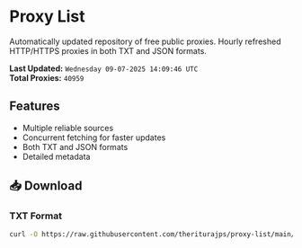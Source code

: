 # Proxy List

Automatically updated repository of free public proxies. Hourly refreshed HTTP/HTTPS proxies in both TXT and JSON formats.

**Last Updated:** `Wednesday 09-07-2025 14:09:46 UTC`  
**Total Proxies:** `40959`

## Features
- Multiple reliable sources
- Concurrent fetching for faster updates
- Both TXT and JSON formats
- Detailed metadata

## 📥 Download

### TXT Format
```bash
curl -O https://raw.githubusercontent.com/theriturajps/proxy-list/main/proxies.txt